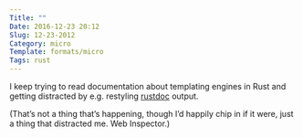 ```yaml
---
Title: ""
Date: 2016-12-23 20:12
Slug: 12-23-2012
Category: micro
Template: formats/micro
Tags: rust
---
```


I keep trying to read documentation about templating engines in Rust and getting distracted by e.g. restyling [rustdoc] output.

[rustdoc]: https://doc.rust-lang.org/book/documentation.html#about-rustdoc

(That’s not a thing that’s happening, though I’d happily chip in if it were, just a thing that distracted me. Web Inspector.)